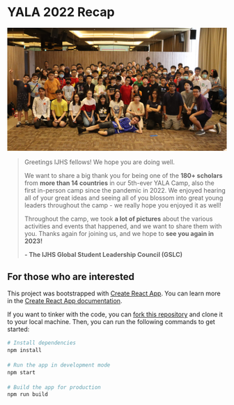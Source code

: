 # YALA 2022 Recap

![YALA Photoshoot](./src/YALA_photoshoot.jpg)

> Greetings IJHS fellows! We hope you are doing well.
>
> We want to share a big thank you for being one of the **180+ scholars** from **more than 14 countries** in our 5th-ever YALA Camp, also the first in-person camp since the pandemic in 2022. We enjoyed hearing all of your great ideas and seeing all of you blossom into great young leaders throughout the camp - we really hope you enjoyed it as well!
>
> Throughout the camp, we took **a lot of pictures** about the various activities and events that happened, and we want to share them with you. Thanks again for joining us, and we hope to **see you again in 2023!**
>
>**- The IJHS Global Student Leadership Council (GSLC)**

## For those who are interested

This project was bootstrapped with [Create React App](https://github.com/facebook/create-react-app). You can learn more in the [Create React App documentation](https://facebook.github.io/create-react-app/docs/getting-started).

If you want to tinker with the code, you can [fork this repository](https://github.com/cytronicoder/yala-recap-2022/fork) and clone it to your local machine. Then, you can run the following commands to get started:

```bash
# Install dependencies
npm install

# Run the app in development mode
npm start

# Build the app for production
npm run build
```
